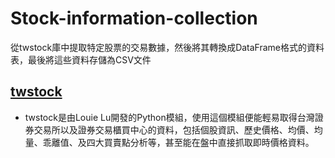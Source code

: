 # Stock-information-collection  
從twstock庫中提取特定股票的交易數據，然後將其轉換成DataFrame格式的資料表，最後將這些資料存儲為CSV文件  
## [twstock](https://github.com/mlouielu/twstock)  
* twstock是由Louie Lu開發的Python模組，使用這個模組便能輕易取得台灣證券交易所以及證券交易櫃買中心的資料，包括個股資訊、歷史價格、均價、均量、乖離值、及四大買賣點分析等，甚至能在盤中直接抓取即時價格資料。  
